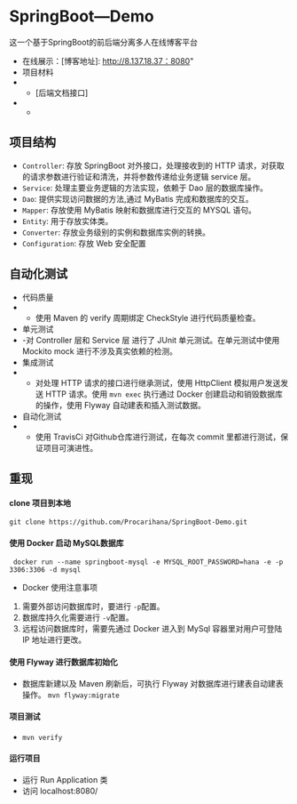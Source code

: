 # SpringBoot—Demo
这一个基于SpringBoot的前后端分离多人在线博客平台
- 在线展示：[博客地址]: http://8.137.18.37：8080"
- 项目材料
- - [后端文档接口]
- - [前端代码]:https://github.com/jirengu-inc/vue-blog-preview

## 项目结构
- `Controller`: 存放 SpringBoot 对外接口，处理接收到的 HTTP 请求，对获取的请求参数进行验证和清洗，并将参数传递给业务逻辑 service 层。
- `Service`: 处理主要业务逻辑的方法实现，依赖于 Dao 层的数据库操作。
- `Dao`: 提供实现访问数据的方法,通过 MyBatis 完成和数据库的交互。
- `Mapper`: 存放使用 MyBatis 映射和数据库进行交互的 MYSQL 语句。 
- `Entity`: 用于存放实体类。
- `Converter`: 存放业务级别的实例和数据库实例的转换。  
- `Configuration`: 存放 Web 安全配置

## 自动化测试
- 代码质量
- - 使用 Maven 的 verify 周期绑定 CheckStyle 进行代码质量检查。
- 单元测试
- -对 Controller 层和 Service 层 进行了 JUnit 单元测试。在单元测试中使用 Mockito mock 进行不涉及真实依赖的检测。
- 集成测试
- - 对处理 HTTP 请求的接口进行继承测试，使用 HttpClient 模拟用户发送发送 HTTP 请求。使用 `mvn exec` 执行通过 Docker 创建启动和销毁数据库的操作，使用 Flyway 自动建表和插入测试数据。
- 自动化测试
- - 使用 TravisCi 对Github仓库进行测试，在每次 commit 里都进行测试，保证项目可演进性。
## 重现
#### clone 项目到本地
`git clone https://github.com/Procarihana/SpringBoot-Demo.git`
#### 使用 Docker 启动 MySQL数据库
` docker run --name springboot-mysql -e MYSQL_ROOT_PASSWORD=hana -e -p 3306:3306 -d mysql`
- Docker 使用注意事项
1. 需要外部访问数据库时，要进行 `-p`配置。
2. 数据库持久化需要进行 `-v`配置。
3. 远程访问数据库时，需要先通过 Docker 进入到 MySql 容器里对用户可登陆 IP 地址进行更改。
#### 使用 Flyway 进行数据库初始化
- 数据库新建以及 Maven 刷新后，可执行 Flyway 对数据库进行建表自动建表操作。
`mvn flyway:migrate`
#### 项目测试
- `mvn verify` 
#### 运行项目
- 运行 Run Application 类
- 访问 localhost:8080/
